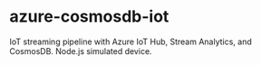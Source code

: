 # azure-cosmosdb-iot
IoT streaming pipeline with Azure IoT Hub, Stream Analytics, and CosmosDB.  Node.js simulated device.
